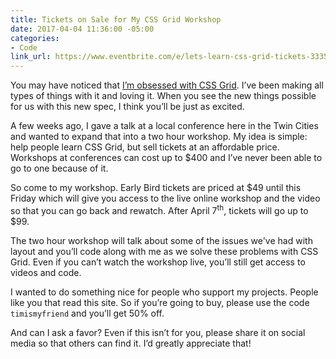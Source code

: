 ```yaml
---
title: Tickets on Sale for My CSS Grid Workshop
date: 2017-04-04 11:36:00 -05:00
categories:
- Code
link_url: https://www.eventbrite.com/e/lets-learn-css-grid-tickets-33351798126
---
```


You may have noticed that [I’m obsessed with CSS Grid](https://theboldreport.net/topics/#grid-layout). I’ve been making all types of things with it and loving it. When you see the new things possible for us with this new spec, I think you’ll be just as excited.

A few weeks ago, I gave a talk at a local conference here in the Twin Cities and wanted to expand that into a two hour workshop. My idea is simple: help people learn CSS Grid, but sell tickets at an affordable price. Workshops at conferences can cost up to $400 and I’ve never been able to go to one because of it.

So come to my workshop. Early Bird tickets are priced at $49 until this Friday which will give you access to the live online workshop and the video so that you can go back and rewatch. After April 7<sup>th</sup>, tickets will go up to $99.

The two hour workshop will talk about some of the issues we've had with layout and you’ll code along with me as we solve these problems with CSS Grid. Even if you can’t watch the workshop live, you’ll still get access to videos and code.

I wanted to do something nice for people who support my projects. People like you that read this site. So if you’re going to buy, please use the code `timismyfriend` and you’ll get 50% off.

And can I ask a favor? Even if this isn’t for you, please share it on social media so that others can find it. I’d greatly appreciate that!

